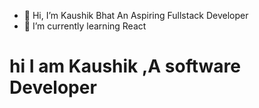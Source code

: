 - 👋 Hi, I’m Kaushik Bhat
 An Aspiring Fullstack Developer 
- 🌱 I’m currently learning React


<h1>hi I am Kaushik ,A software Developer<h1>


